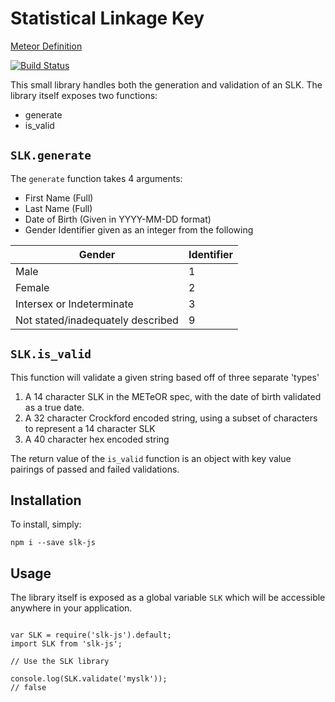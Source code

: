 # Statistical Linkage Key
[Meteor Definition](https://meteor.aihw.gov.au/content/index.phtml/itemId/349510)

[![Build Status](https://travis-ci.com/strategicdata/slk-js.svg?branch=master)](https://travis-ci.com/strategicdata/slk-js)


This small library handles both the generation and validation of an SLK.
The library itself exposes two functions:
 - generate
 - is_valid

## `SLK.generate`
The `generate` function takes 4 arguments:
 - First Name (Full)
 - Last Name (Full)
 - Date of Birth (Given in YYYY-MM-DD format)
 - Gender Identifier given as an integer from the following

| Gender  | Identifier  |
|---------|-------------|
| Male    | 1           |
| Female  | 2           |
| Intersex or Indeterminate | 3 |
| Not stated/inadequately described | 9 |

## `SLK.is_valid`
This function will validate a given string based off of three separate 'types'

1. A 14 character SLK in the METeOR spec, with the date of birth validated as a true date.
2. A 32 character Crockford encoded string, using a subset of characters to represent a 14 character SLK
3. A 40 character hex encoded string

The return value of the `is_valid` function is an object with key value pairings of passed and
failed validations.


## Installation

To install, simply:

`npm i --save slk-js`

## Usage

The library itself is exposed as a global variable `SLK` which will be accessible anywhere in your application.

```

var SLK = require('slk-js').default;
import SLK from 'slk-js';

// Use the SLK library

console.log(SLK.validate('myslk'));
// false

```



